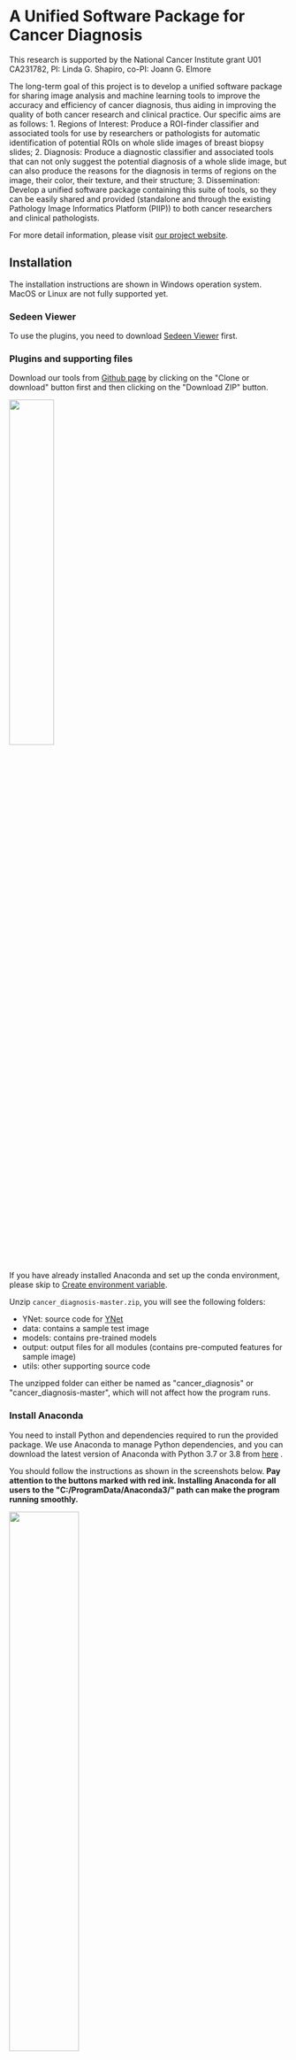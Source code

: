 # A Unified Software Package for Cancer Diagnosis

This research is supported by the National Cancer Institute grant U01 CA231782, PI: Linda G. Shapiro, co-PI: Joann G. Elmore

The long-term goal of this project is to develop a unified software package for sharing image analysis and machine learning tools to improve the accuracy and efficiency of cancer diagnosis, thus aiding in improving the quality of both cancer research and clinical practice. Our specific aims are as follows: 1. Regions of Interest: Produce a ROI-finder classifier and associated tools for use by researchers or pathologists for automatic identification of potential ROIs on whole slide images of breast biopsy slides; 2. Diagnosis: Produce a diagnostic classifier and associated tools that can not only suggest the potential diagnosis of a whole slide image, but can also produce the reasons for the diagnosis in terms of regions on the image, their color, their texture, and their structure; 3. Dissemination: Develop a unified software package containing this suite of tools, so they can be easily shared and provided (standalone and through the existing Pathology Image Informatics Platform (PIIP)) to both cancer researchers and clinical pathologists. 

For more detail information, please visit <a href="http://cancertech.cs.washington.edu" target="_blank">our project website</a>.



## **Installation**

The installation instructions are shown in Windows operation system. MacOS or Linux are not fully supported yet.

### **Sedeen Viewer**
To use the plugins, you need to download [Sedeen Viewer](https://pathcore.com/sedeen) first.

### **Plugins and supporting files**

Download our tools from [Github page](https://github.com/cancertech/cancer_diagnosis) by clicking on the "Clone or download" button first and then clicking on the "Download ZIP" button.

<img src="docs/img_sedeen/download_repo.PNG" width="40%" align="middle"/>

If you have already installed Anaconda and set up the conda environment, please skip to [Create environment variable](#create-environment-variable).

Unzip `cancer_diagnosis-master.zip`, you will see the following folders:

- YNet: source code for <a href="https://arxiv.org/abs/1806.01313" target="_blank">YNet</a> 
- data: contains a sample test image
- models: contains pre-trained models
- output: output files for all modules (contains pre-computed features for sample image)
- utils: other supporting source code

The unzipped folder can either be named as "cancer_diagnosis" or "cancer_diagnosis-master", which will not affect how the program runs.

### **Install Anaconda**

You need to install Python and dependencies required to run the provided package. We use Anaconda to manage Python dependencies, and you can download the latest version of Anaconda with Python 3.7 or 3.8 from 
<a href="https://www.anaconda.com/distribution/" target="_blank">here</a> .

You should follow the instructions as shown in the screenshots below. **Pay attention to the buttons marked with red ink.
Installing Anaconda for all users to the "C:/ProgramData/Anaconda3/" path can make the program running smoothly.**

<!-- <img src="docs/tutorial_img/anaconda_1.JPG" width="50%" align="middle"/> 	 -->
<img src="docs/tutorial_img/anaconda_2.JPG" width="50%" align="middle"/>
<img src="docs/tutorial_img/anaconda_3.JPG" width="50%" align="middle"/>
<img src="docs/tutorial_img/anaconda_4.JPG" width="50%" align="middle"/>
<img src="docs/tutorial_img/anaconda_5.JPG" width="50%" align="middle"/>

<br><br>

### **Install Dependencies**

After installing Anaconda, you can install all the required packages by double clicking on the `0_install_dependencies.bat` file, as shown below.

<img src="docs/img_sedeen/install_packages.JPG" width="50%" align="middle"/>

The installation may take around 10-20 minutes. After installation, you can proceed to tutorial.


If you see a "Windows protected your PC" window as below. You can first click on the "More Info" button and then "Run anyway" button to allow our program to run. 

<img src="docs/tutorial_img/windows_protect.png" width="100%" align="middle"/>

When the installation is done, you can see a similar message as shown below.

<img src="docs/tutorial_img/package_install_done.JPG" width="50%" align="middle"/>


<br><br>

### **(Optional) Install CUDA for Nvidia GPU Only**

In the semantic segmentation part, we will use Convolutional Neural Networks to analyze the input ROI images, and this slow process can be accelerated by using Nvidia GPUs.
If you have an Nvidia GPU in your computer, you can 
<a href="https://developer.nvidia.com/cuda-downloads" target="_blank">download</a>
and install CUDA 10.2 before running our programs.

### **Supported Image Formats**

We support PNG, JPG, TIFF, SVS, and many other image formats for MacOS and Linux. Unfortunately, we do not support SVS for Windows machine at the current stage, but you can easily convert your SVS files to JPG files by using
<a href="https://www.reaconverter.com/convert/svs_to_jpg.html" target="_blank">this converter</a>.

### **Create environment variable**

1. Right-click the **Computer** icon and choose **Properties**, or in Windows Control Panel, choose **System**.
2. Choose **Advanced system settings**.

<img src="docs/img_sedeen/advanced_system_settings.JPG" width="50%" align="middle"/>

3. On the Advanced tab, click **Environment Variables**.

<img src="docs/img_sedeen/environment_variables.JPG" width="50%" align="middle"/>

4. Click **New** under the **User variables** to create a new user variable.

```
Variable name: SedeenPythonHome
Variable value: "Full path of cancer_env"
```

Note that the path of **cancer_env** is usually *C:\Users\%Username%\.conda\envs\cancer_env*. If you're not sure where the conda env is, you can launch the command lines by *Win+R*, open **cmd**, and run 

```
conda env list
```

The path listed beside **cancer_env** is the value you should put in user variable.

<img src="docs/img_sedeen/cmd.JPG" width="50%" align="middle"/>
<img src="docs/img_sedeen/env_list.JPG" width="50%" align="middle"/>

<br><br>
5. Apply this change and reboot your computer.

### **Install Sedeen Plugins**

Copy the folder [ITCR](./ITCR) to `%Sedeen Viewer Folder%\plugins\cpp`.

`%Sedeen Viewer Folder%` is where Sedeen is installed.

<img src="docs/img_sedeen/plugins.JPG" width="50%" align="middle"/>
<br><br>

**Now You can start using our plugins.**

<br><br>
## **Tutorial**

### **Open Sedeen Viewer**
To use our plugins in `Sedeen Viewer`, you need to launch Sedeen in the conda environment `cancer_env`. **To make sure the plugins are running successfully, it's highly recommended that you launch a new `Sedeen Viewer` everytime you run a plugin.**

1. Launch command lines with *Win+R*, open **cmd**.

<img src="docs/img_sedeen/cmd.JPG" width="50%" align="middle"/>

2. Change directory to where Sedeen Viewer is installed by

```
cd C:\Program Files\Sedeen Viewer
```

Note that the directory could change, depending on where you install it.

3. Switch to the environment by

```
conda activate cancer_env
```
<img src="docs/img_sedeen/launch_sedeen.JPG" width="50%" align="middle"/>

4. Open Sedeen Viewer with

```
sedeen.exe
```

### **ROI Window Classifier**

1. Open the image you want to process with File->Open.

<img src="docs/img_sedeen/Open_image.JPG" width="70%" align="middle"/>

2. Select `ROI Window Classifier` from the algorithm option box in `Analysis Manager` window. If the window is not showing, you can go to View->Windows->Analysis Manager to get it displayed.

3. Choose an output path from the `Output Path` box.

<img src="docs/img_sedeen/alg.JPG" width="70%" align="middle"/>

4. Click `Run` and select [Sedeen_ROIWindowClassifier.py](<./Sedeen Scripts/Sedeen_ROIWindowClassifier.py>)

<img src="docs/img_sedeen/ROIWindowClassifier.JPG" width="70%" align="middle"/>

5. If it's the first time you run this image, it may take more than 10 minutes, depending on the memory and CPU capacity.


After running the program, Sedeen Viewer would display the ROI identification results where the regions-of-interest are marked in green boxes.

<img src="docs/img_sedeen/ROIWindowClassifier_result.JPG" width="70%" align="middle"/>

The following files will be generated in the selected folder, which can later be used for ROI segmentation and diagnosis prediction.

<img src="docs/img_sedeen/ROIWindowClassifier_output.JPG" width="70%" align="middle"/>

### **ROI Segmentation**

1. Open an image in Sedeen Viewer and select `ROI Semantic Segmentation` from the algorithm option box. The image could be random as it's only for enabling the algorithm part.

2. Select one or more ROI images. Hold the "Control" key if you want to select multiple files, which is the standard multi-file selection in Windows OS. 
    
    You can also change the parameter for "Batch Size" by using the slider, where the batch size is a term used in machine learning and refers to the number of samples processed in one iteration. When the computer has lots of memory or a large GPU, you can use a larger batch size. Usually, large batch size can make the CNN runs faster, but a large batch size would require lots of memory. We recommend to you the default setting unless your computer memory is too low or too high. If you saw any kind of memory error printed by the GUI, then restart the process with smaller batch size.

3. Click `Run` and select [Sedeen_ROISegmentation.py](<./Sedeen Scripts/Sedeen_ROISegmentation.py>).

    Depends on your computer hardware (memory, GPU, etc) and the size of ROI, it usually takes 2 to 20 minutes to process each ROI on a GPU. CPUs are usually more than 10x slower than GPUs for deep learning, and we do not recommend users to use CPU for this step (i.e. ROI segmentation).

    The 8 semantic segmentation classes are:

    <img src="docs/tutorial_img/seg_color_map.png" width="50%" align="middle"/>

4. After running the program, a result panel will pop up, showing the segmentation results and the results in superpixels. You can click "Previous" or "Next" to view the corresponding segmentations of the selected images.

### **Diagnosis**

1. Open an image in Sedeen Viewer and select `ROI Diagnosis` from the algorithm option box. The image could be random as it's only for enabling the algorithm part.

2. Select the CSV files generated from the previous step (i.e. ROI Segmentation).

3. Click `Run` and select [Diagnosis.py](<./Sedeen Scripts/Sedeen_Diagnosis.py>).

    Note that this step is super fast, and you should see the the diagnosis prediction in the result panel in a short time.

<img src="docs/img_sedeen/diagnosis_result.JPG" width="50%" align="middle"/>

## **User Support**
If you have any questions, you can visit the [Github issue page]https://github.com/cancertech/cancer_diagnosis/issues) and submit an issue via the "New issue" button shown below.

<img src="docs/tutorial_img/user_issue.jpg" width="50%" align="middle"/>

